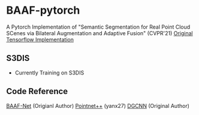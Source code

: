 # BAAF-pytorch

A Pytorch Implementation of "Semantic Segmentation for Real Point Cloud SCenes via Bilateral Augmentation and Adaptive Fusion" \(CVPR'21\) [Original Tensorflow Implementation](https://github.com/ShiQiu0419/BAAF-Net)


## S3DIS
* Currently Training on S3DIS


## Code Reference
[BAAF-Net](https://github.com/ShiQiu0419/BAAF-Net) \(Origianl Author\)
[Pointnet++](https://github.com/yanx27/Pointnet_Pointnet2_pytorch) \(yanx27\)
[DGCNN](https://github.com/WangYueFt/dgcnn) \(Original Author\)
